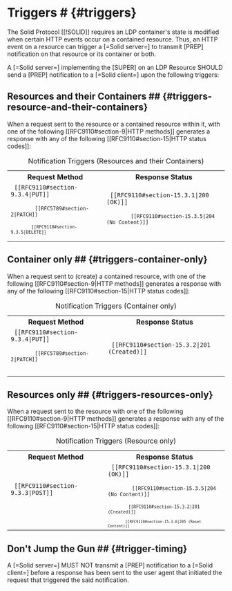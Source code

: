 # Triggers # {#triggers}

The Solid Protocol [[!SOLID]] requires an LDP container's state is modified when certain HTTP events occur on a contained resource. Thus, an HTTP event on a resource can trigger a [=Solid server=] to transmit [PREP] notification on that resource or its container or both.

A [=Solid server=] implementing the [SUPER] on an LDP Resource SHOULD send a [PREP] notification to a [=Solid client=] upon the following triggers:

## Resources and their Containers ## {#triggers-resource-and-their-containers}

When a request sent to the resource or a contained resource within it, with one of the following [[RFC9110#section-9|HTTP methods]] generates a response with any of the following [[RFC9110#section-15|HTTP status codes]]:

<table class="numbered">
  <caption> Notification Triggers (Resources and their Containers)
  <tr>
    <th> Request Method
    <th> Response Status
  <tr>
    <td>
      <code> [[RFC9110#section-9.3.4|PUT]] <br>
      <code> [[RFC5789#section-2|PATCH]] <br>
      <code> [[RFC9110#section-9.3.5|DELETE]]
    <td>
      <code> [[RFC9110#section-15.3.1|200 (OK)]] <br>
      <code> [[RFC9110#section-15.3.5|204 (No Content)]] <br>
</table>

## Container only ## {#triggers-container-only}

When a request sent to (create) a contained resource, with one of the following [[RFC9110#section-9|HTTP methods]] generates a response with any of the following [[RFC9110#section-15|HTTP status codes]]:

<table class="numbered">
  <caption> Notification Triggers (Container only)
  <tr>
    <th> Request Method
    <th> Response Status
  <tr>
    <td>
      <code> [[RFC9110#section-9.3.4|PUT]] <br>
      <code> [[RFC5789#section-2|PATCH]] <br>
    <td>
      <code> [[RFC9110#section-15.3.2|201 (Created)]] <br>
</table>

## Resources only ## {#triggers-resources-only}

When a request sent to the resource with one of the following [[RFC9110#section-9|HTTP methods]] generates a response with any of the following [[RFC9110#section-15|HTTP status codes]]:

<table class="numbered">
  <caption> Notification Triggers (Resource only)
  <tr>
    <th> Request Method
    <th> Response Status
  <tr>
    <td>
      <code> [[RFC9110#section-9.3.3|POST]] <br>
    <td>
      <code> [[RFC9110#section-15.3.1|200 (OK)]] <br>
      <code> [[RFC9110#section-15.3.5|204 (No Content)]] <br>
      <code> [[RFC9110#section-15.3.2|201 (Created)]] <br>
      <code> [[RFC9110#section-15.3.6|205 (Reset Content)]]
</table>

## Don't Jump the Gun ## {#trigger-timing}

A [=Solid server=] MUST NOT transmit a [PREP] notification to a [=Solid client=] before a response has been sent to the user agent that initiated the request that triggered the said notification.
